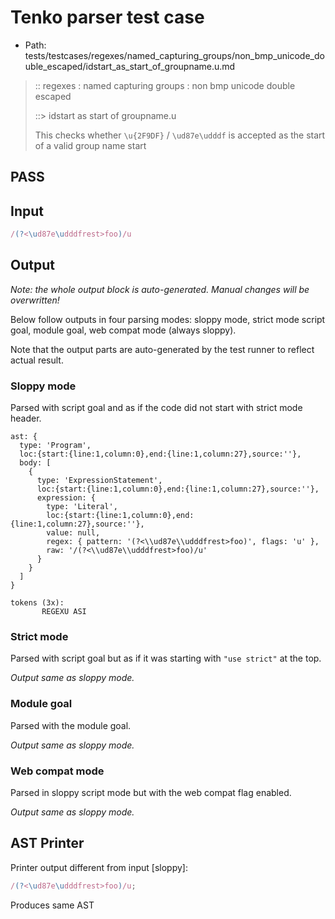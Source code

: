 # Tenko parser test case

- Path: tests/testcases/regexes/named_capturing_groups/non_bmp_unicode_double_escaped/idstart_as_start_of_groupname.u.md

> :: regexes : named capturing groups : non bmp unicode double escaped
>
> ::> idstart as start of groupname.u
>
> This checks whether `\u{2F9DF}` / `\ud87e\udddf` is accepted as the start of a valid group name start

## PASS

## Input

`````js
/(?<\ud87e\udddfrest>foo)/u
`````

## Output

_Note: the whole output block is auto-generated. Manual changes will be overwritten!_

Below follow outputs in four parsing modes: sloppy mode, strict mode script goal, module goal, web compat mode (always sloppy).

Note that the output parts are auto-generated by the test runner to reflect actual result.

### Sloppy mode

Parsed with script goal and as if the code did not start with strict mode header.

`````
ast: {
  type: 'Program',
  loc:{start:{line:1,column:0},end:{line:1,column:27},source:''},
  body: [
    {
      type: 'ExpressionStatement',
      loc:{start:{line:1,column:0},end:{line:1,column:27},source:''},
      expression: {
        type: 'Literal',
        loc:{start:{line:1,column:0},end:{line:1,column:27},source:''},
        value: null,
        regex: { pattern: '(?<\\ud87e\\udddfrest>foo)', flags: 'u' },
        raw: '/(?<\\ud87e\\udddfrest>foo)/u'
      }
    }
  ]
}

tokens (3x):
       REGEXU ASI
`````

### Strict mode

Parsed with script goal but as if it was starting with `"use strict"` at the top.

_Output same as sloppy mode._

### Module goal

Parsed with the module goal.

_Output same as sloppy mode._

### Web compat mode

Parsed in sloppy script mode but with the web compat flag enabled.

_Output same as sloppy mode._

## AST Printer

Printer output different from input [sloppy]:

````js
/(?<\ud87e\udddfrest>foo)/u;
````

Produces same AST
